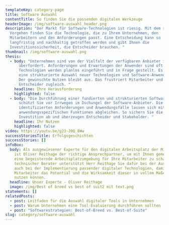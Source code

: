 ```yaml
---
templateKey: category-page
title: Software Auswahl
contentTitle: So finden Sie die passenden digitalen Werkzeuge
headerImage: /img/software-auswahl_header.png
description: "Der Markt für Software-Technologien ist riesig. Mit dem richtigen
  Vorgehen finden Sie die Technologie, die zu Ihrem Unternehmen, den
  Mitarbeitern und den Anforderungen passt. Eine Entscheidung kann so
  langfristig und nachhaltig getroffen werden und gibt Ihnen die
  Investitionssicherheit, die Entscheider brauchen. "
thumbnail: /img/software-auswahl.png
thesis:
  - body: "Unternehmen sind von der Vielfalt der verfügbaren Anbieter im Markt
      überfordert. Anforderungen und Erwartungen der Anwender sind oft unklar,
      Technologien werden planlos eingeführt und in Frage gestellt. Es fehlt
      eine strukturierte Auswahl neuer Technologien und Software-Anwendungen.
      Der gewünschte Nutzen bleibt aus. Das frustriert Mitarbeiter und
      Entscheider zugleich. "
    headline: Ihre Herausforderung
    highlighted: false
  - body: "Die Durchführung einer fundierten und strukturierten Software-Auswahl
      schützt Sie vor Irrwegen im Dschungel der Software-Anbieter. Die
      identifizierten Anforderungen und Anwendungsfälle lassen sich mit den
      anwendungsspezifischen Funktionen abgleichen. So sichern Sie die
      Investition ab und überzeugen Entscheider und Stakeholder. "
    headline: Ihr Nutzen
    highlighted: false
video: https://youtu.be/g23-J0Q_8Ww
successStoriesTitle: Erfolgsgeschichten
successStories: []
infoBox:
  body: Als ausgewiesener Experte für den digitalen Arbeitsplatz der Mitarbeiter
    ist Oliver Reithage der richtige Ansprechpartner, um mit Ihnen gemeinsam
    eine begeisternde Arbeitsplatzumgebung für Ihre Mitarbeiter zu schaffen. Als
    technischer Berater unterstützt Herr Reithage Sie dafür bei der Auswahl als
    auch bei der Implementierung passender digitaler Technologien, damit Ihre
    Mitarbeiter das Potential und die Wirksamkeit dieser in vollem Maße für sich
    nutzen können.
  headline: Unser Experte - Oliver Reithage
  image: /img/Best of breed vs best of suit2 mit text.png
statements: []
relatedPosts:
  - post: Leitfaden für die Auswahl digitaler Tools in Unternehmen
  - post: Warum Unternehmen eine Tool-Evaluierung durchführen sollten
  - post: "Softwarestrategien: Best-of-Breed vs. Best-of-Suite"
slug: category/software-auswahl
---
```

